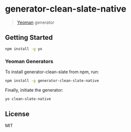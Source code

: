# generator-clean-slate-native

> [Yeoman](http://yeoman.io) generator

## Getting Started

```bash
npm install -g yo
```

### Yeoman Generators

To install generator-clean-slate from npm, run:

```bash
npm install -g generator-clean-slate-native
```

Finally, initiate the generator:

```bash
yo clean-slate-native
```


## License

MIT

